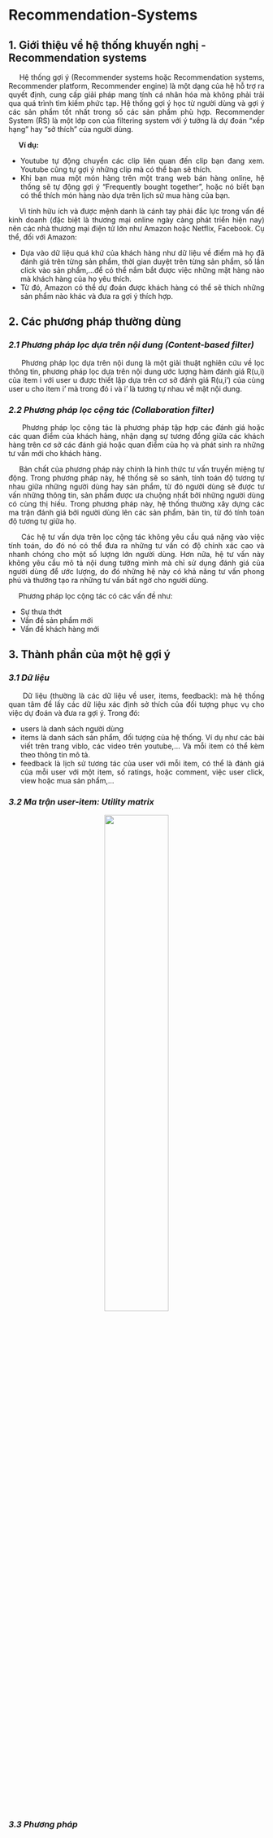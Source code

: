 # Recommendation-Systems

## 1. Giới thiệu về hệ thống khuyến nghị - Recommendation systems

<p align="justify"> &nbsp;&nbsp;&nbsp;&nbsp; Hệ thống gợi ý (Recommender systems hoặc Recommendation systems, Recommender platform, Recommender engine) là một dạng của hệ hỗ trợ ra quyết định, cung cấp giải pháp mang tính cá nhân hóa mà không phải trải qua quá trình tìm kiếm phức tạp. Hệ thống gợi ý học từ người dùng và gợi ý các sản phẩm tốt nhất trong số các sản phẩm phù hợp. Recommender System (RS) là một lớp con của filtering system với ý tưởng là dự đoán “xếp hạng” hay “sở thích” của người dùng.
  </p>
<p align="justify"> &nbsp;&nbsp;&nbsp;&nbsp; <b>Ví dụ:</b>
  <ul align="justify">
    <li>Youtube tự động chuyển các clip liên quan đến clip bạn đang xem. Youtube cũng tự gợi ý những clip mà có thể bạn sẽ thích.</li>
    <li>Khi bạn mua một món hàng trên một trang web bán hàng online, hệ thống sẽ tự động gợi ý “Frequently bought together”, hoặc nó biết bạn có thể thích món hàng nào dựa trên lịch sử mua hàng của bạn.</li>
  </ul>
</p>
<p align="justify"> &nbsp;&nbsp;&nbsp;&nbsp; Vì tính hữu ích và được mệnh danh là cánh tay phải đắc lực trong vấn đề kinh doanh (đặc biệt là thương mại online ngày càng phát triển hiện nay) nên các nhà thương mại điện tử lớn như Amazon hoặc Netflix, Facebook. Cụ thể, đối với Amazon:
  <ul align="justify">
  <li>Dựa vào dữ liệu quá khứ của khách hàng như dữ liệu về điểm mà họ đã đánh giá trên từng sản phẩm, thời gian duyệt trên từng sản phẩm, số lần click vào sản phẩm,…để có thể nắm bắt được việc những mặt hàng nào mà khách hàng của họ yêu thích.</li>
  <li>Từ đó, Amazon có thể dự đoán được khách hàng có thể sẽ thích những sản phẩm nào khác và đưa ra gợi ý thích hợp.</li>
  </ul>
</p>

## 2. Các phương pháp thường dùng

### *2.1 Phương pháp lọc dựa trên nội dung (Content-based filter)* 
<p align="justify"> &nbsp;&nbsp;&nbsp;&nbsp; Phương pháp lọc dựa trên nội dung là một giải thuật nghiên cứu về lọc thông tin, phương pháp lọc dựa trên nội dung ước lượng hàm đánh giá R(u,i) của item i với user u được thiết lập dựa trên cơ sở đánh giá R(u,i’) của cùng user u cho item i’ mà trong đó i và i’ là tương tự nhau về mặt nội dung.
  </p>

### *2.2 Phương pháp lọc cộng tác (Collaboration filter)* 
<p align="justify"> &nbsp;&nbsp;&nbsp;&nbsp; Phương pháp lọc cộng tác là phương pháp tập hợp các đánh giá hoặc các quan điểm của khách hàng, nhận dạng sự tương đồng giữa các khách hàng trên cơ sở các đánh giá hoặc quan điểm của họ và phát sinh ra những tư vấn mới cho khách hàng.
  </p>
<p align="justify"> &nbsp;&nbsp;&nbsp;&nbsp; Bản chất của phương pháp này chính là hình thức tư vấn truyền miệng tự động. Trong phương pháp này, hệ thống sẽ so sánh, tính toán độ tương tự nhau giữa những người dùng hay sản phẩm, từ đó người dùng sẽ được tư vấn những thông tin, sản phẩm được ưa chuộng nhất bởi những người dùng có cùng thị hiếu. Trong phương pháp này, hệ thống thường xây dựng các ma trận đánh giá bởi người dùng lên các sản phẩm, bản tin, từ đó tính toán độ tương tự giữa họ.
  </p>
<p align="justify"> &nbsp;&nbsp;&nbsp;&nbsp; Các hệ tư vấn dựa trên lọc cộng tác không yêu cầu quá nặng vào việc tính toán, do đó nó có thể đưa ra những tư vấn có độ chính xác cao và nhanh chóng cho một số lượng lớn người dùng. Hơn nữa, hệ tư vấn này không yêu cầu mô tả nội dung tưởng mình mà chỉ sử dụng đánh giá của người dùng để ước lượng, do đó những hệ này có khả năng tư vấn phong phú và thường tạo ra những tư vấn bất ngờ cho người dùng.
  </p>
<p align="justify"> &nbsp;&nbsp;&nbsp;&nbsp; Phương pháp lọc cộng tác có các vấn đề như:
  <ul align="justify">
    <li>Sự thưa thớt</li>
    <li>Vấn đề sản phẩm mới</li>
    <li>Vấn đề khách hàng mới</li>
  </ul>
</p>

## 3. Thành phần của một hệ gợi ý

### *3.1 Dữ liệu*
<p align="justify"> &nbsp;&nbsp;&nbsp;&nbsp; Dữ liệu (thường là các dữ liệu về user, items, feedback): mà hệ thống quan tâm để lấy các dữ liệu xác định sở thích của đối tượng phục vụ cho việc dự đoán và đưa ra gợi ý. Trong đó:
  <ul align="justify">
    <li>users là danh sách người dùng</li>
    <li>items là danh sách sản phẩm, đối tượng của hệ thống. Ví dụ như các bài viết trên trang viblo, các video trên youtube,… Và mỗi item có thể kèm theo thông tin mô tả.</li>
    <li>feedback là lịch sử tương tác của user với mỗi item, có thể là đánh giá của mỗi user với một item, số ratings, hoặc comment, việc user click, view hoặc mua sản phẩm,…</li>
  </ul>
</p>

### *3.2 Ma trận user-item: Utility matrix*
<p align="center"> <img src ="https://user-images.githubusercontent.com/74041962/116260527-f6abeb00-a7a0-11eb-91bf-90c844761920.png"width="50%"/>

 
### *3.3 Phương pháp*
